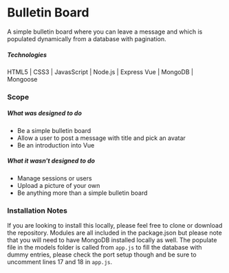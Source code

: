 # Bulletin Board
A simple bulletin board where you can leave a message and which is populated dynamically from a database with pagination.

##### Technologies
HTML5 | CSS3 | JavasScript | Node.js | Express
Vue | MongoDB | Mongoose

### Scope
##### What was designed to do
+ Be a simple bulletin board
+ Allow a user to post a message with title and pick an avatar
+ Be an introduction into Vue

##### What it wasn't designed to do
- Manage sessions or users
- Upload a picture of your own
- Be anything more than a simple bulletin board

### Installation Notes
If you are looking to install this locally, please feel free to clone or download the repository. Modules are all included in the package.json but please note that you will need to have MongoDB installed locally as well. The populate file in the models folder is called from `app.js` to fill the database with dummy entries, please check the port setup though and be sure to uncomment lines 17 and 18 in `app.js`.
